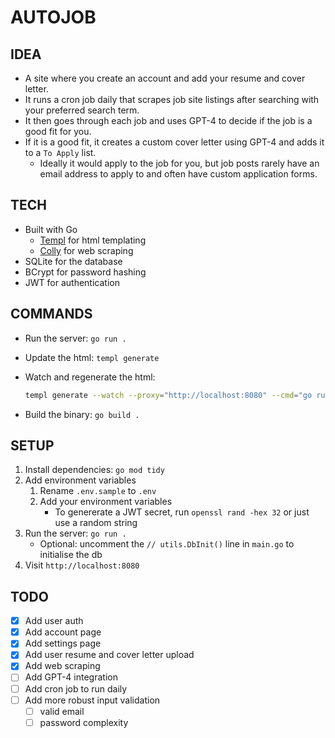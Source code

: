 # AUTOJOB

## IDEA

- A site where you create an account and add your resume and cover letter.
- It runs a cron job daily that scrapes job site listings after searching with your preferred search term.
- It then goes through each job and uses GPT-4 to decide if the job is a good fit for you.
- If it is a good fit, it creates a custom cover letter using GPT-4 and adds it to a `To Apply` list.
  - Ideally it would apply to the job for you, but job posts rarely have an email address to apply to and often have custom application forms.

## TECH

- Built with Go
  - [Templ](https://templ.guide/) for html templating
  - [Colly](https://go-colly.org/) for web scraping
- SQLite for the database
- BCrypt for password hashing
- JWT for authentication

## COMMANDS

- Run the server: `go run .`
- Update the html: `templ generate`
- Watch and regenerate the html:

  ```sh
  templ generate --watch --proxy="http://localhost:8080" --cmd="go run ."
  ```

- Build the binary: `go build .`

## SETUP

1. Install dependencies: `go mod tidy`
1. Add environment variables
    1. Rename `.env.sample` to `.env`
    1. Add your environment variables
        - To genererate a JWT secret, run `openssl rand -hex 32` or just use a random string
1. Run the server: `go run .`
    - Optional: uncomment the `// utils.DbInit()` line in `main.go` to initialise the db
1. Visit `http://localhost:8080`

## TODO

- [x] Add user auth
- [x] Add account page
- [x] Add settings page
- [x] Add user resume and cover letter upload
- [x] Add web scraping
- [ ] Add GPT-4 integration
- [ ] Add cron job to run daily
- [ ] Add more robust input validation
  - [ ] valid email
  - [ ] password complexity
